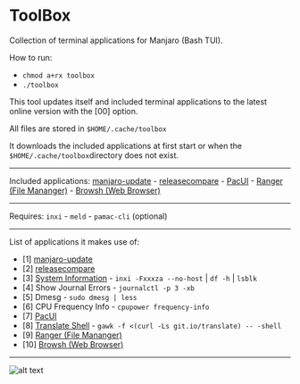# ToolBox
Collection of terminal applications for Manjaro (Bash TUI).

How to run:
- ```chmod a+rx toolbox```
- ```./toolbox```

This tool updates itself and included terminal applications to the latest online version with the [00] option.

All files are stored in ``` $HOME/.cache/toolbox ```

It downloads the included applications at first start or when the ``` $HOME/.cache/toolbox ```directory does not exist.

---

Included applications: [manjaro-update](https://github.com/puxplaying/manjaro-update/blob/master/README.md) - [releasecompare](https://github.com/puxplaying/releasecompare/blob/master/README.md) - [PacUI](https://github.com/excalibur1234/pacui/blob/master/README.md) - [Ranger (File Mananger)](https://github.com/ranger/ranger/blob/master/README.md) - [Browsh (Web Browser)](https://github.com/browsh-org/browsh/blob/master/README.md)

---

Requires: ```inxi``` - ```meld``` - ```pamac-cli``` (optional)

---

List of applications it makes use of:

- [1] [manjaro-update](https://github.com/puxplaying/manjaro-update/blob/master/README.md)
- [2] [releasecompare](https://github.com/puxplaying/releasecompare/blob/master/README.md)
- [3] [System Information](https://github.com/smxi/inxi/blob/master/README.txt) - ```inxi -Fxxxza --no-host``` | ```df -h``` | ```lsblk```
- [4] Show Journal Errors - ```journalctl -p 3 -xb```
- [5] Dmesg - ```sudo dmesg | less```
- [6] CPU Frequency Info - ```cpupower frequency-info```
- [7] [PacUI](https://github.com/excalibur1234/pacui/blob/master/README.md)
- [8] [Translate Shell](https://github.com/soimort/translate-shell/blob/develop/README.md) - ```gawk -f <(curl -Ls git.io/translate) -- -shell```
- [9] [Ranger (File Mananger)](https://github.com/ranger/ranger/blob/master/README.md)
- [10] [Browsh (Web Browser)](https://github.com/browsh-org/browsh/blob/master/README.md)

---

![alt text](https://github.com/puxplaying/ToolBox/blob/master/1.png)
